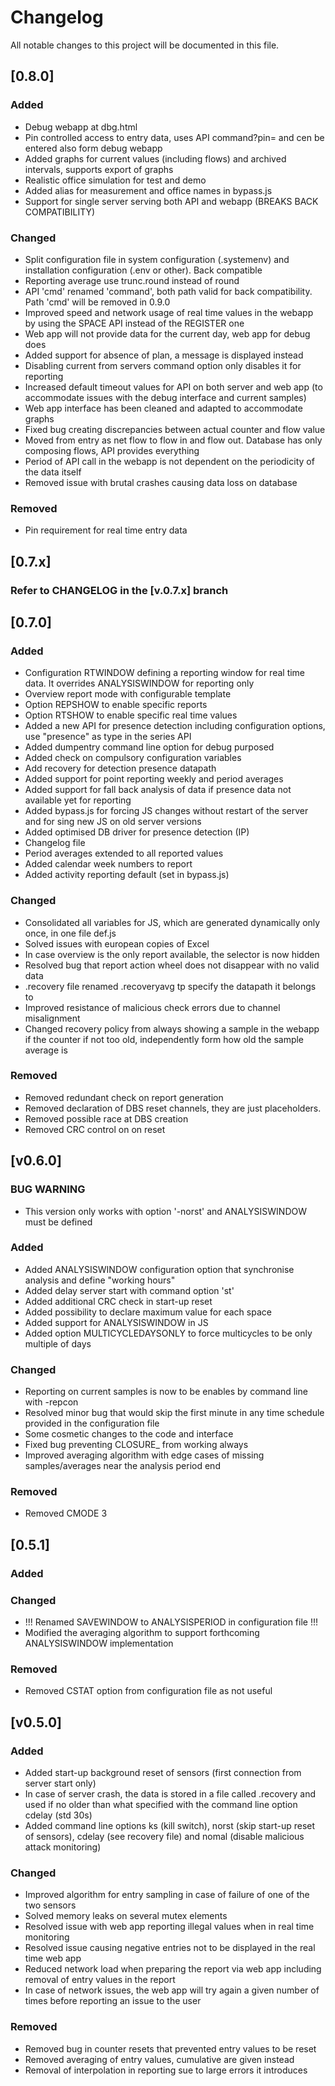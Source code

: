 # Changelog
All notable changes to this project will be documented in this file.

## [0.8.0]
### Added
 - Debug webapp at dbg.html
 - Pin controlled access to entry data, uses API command?pin= and cen be entered also form debug webapp
 - Added graphs for current values (including flows) and archived intervals, supports export of graphs
 - Realistic office simulation for test and demo
 - Added alias for measurement and office names in bypass.js
 - Support for single server serving both API and webapp (BREAKS BACK COMPATIBILITY)
 
### Changed
 - Split configuration file in system configuration (.systemenv) and installation configuration (.env or other). Back compatible
 - Reporting average use trunc.round instead of round
 - API 'cmd' renamed 'command', both path valid for back compatibility. Path 'cmd' will be removed in 0.9.0
 - Improved speed and network usage of real time values in the webapp by using the SPACE API instead of the REGISTER one
 - Web app will not provide data for the current day, web app for debug does
 - Added support for absence of plan, a message is displayed instead
 - Disabling current from servers command option only disables it for reporting
 - Increased default timeout values for API on both server and web app (to accommodate issues with the debug interface and current samples)  
 - Web app interface has been cleaned and adapted to accommodate graphs
 - Fixed bug creating discrepancies between actual counter and flow value
 - Moved from entry as net flow to flow in and flow out. Database has only composing flows, API provides everything
 - Period of API call in the webapp is not dependent on the periodicity of the data itself
 - Removed issue with brutal crashes causing data loss on database

 
### Removed
 - Pin requirement for real time entry data

## [0.7.x]
### Refer to CHANGELOG in the [v.0.7.x] branch

## [0.7.0]
### Added
 - Configuration RTWINDOW defining a reporting window for real time data. It overrides ANALYSISWINDOW for reporting only  
 - Overview report mode with configurable template
 - Option REPSHOW to enable specific reports  
 - Option RTSHOW to enable specific real time values   
 - Added a new API for presence detection including configuration options, use "presence" as type in the series API  
 - Added dumpentry command line option for debug purposed  
 - Added check on compulsory configuration variables  
 - Add recovery for detection presence datapath  
 - Added support for point reporting weekly and period averages 
 - Added support for fall back analysis of data if presence data not available yet for reporting  
 - Added bypass.js for forcing JS changes without restart of the server and for sing new JS on old server versions  
 - Added optimised DB driver for presence detection (IP)  
 - Changelog file
 - Period averages extended to all reported values
 - Added calendar week numbers to report
 - Added activity reporting default (set in bypass.js)
 
### Changed
 - Consolidated all variables for JS, which are generated dynamically only once, in one file def.js  
 - Solved issues with european copies of Excel  
 - In case overview is the only report available, the selector is now hidden  
 - Resolved bug that report action wheel does not disappear with no valid data  
 - .recovery file renamed .recoveryavg tp specify the datapath it belongs to  
 - Improved resistance of malicious check errors due to channel misalignment  
 - Changed recovery policy from always showing a sample in the webapp if the counter if not too old, independently form how old the sample average is  

### Removed
 - Removed redundant check on report generation  
 - Removed declaration of DBS reset channels, they are just placeholders.  
 - Removed possible race at DBS creation  
 - Removed CRC control on on reset 

 
## [v0.6.0] 

### BUG WARNING
 - This version only works with option '-norst' and ANALYSISWINDOW must be defined  

### Added
 - Added ANALYSISWINDOW configuration option that synchronise analysis and define "working hours"  
 - Added delay server start with command option 'st'  
 - Added additional CRC check in start-up reset  
 - Added possibility to declare maximum value for each space  
 - Added support for ANALYSISWINDOW in JS  
 - Added option MULTICYCLEDAYSONLY to force multicycles to be only multiple of days  
 
### Changed
 - Reporting on current samples is now to be enables by command line with -repcon  
 - Resolved minor bug that would skip the first minute in any time schedule provided in the configuration file  
 - Some cosmetic changes to the code and interface  
 - Fixed bug preventing CLOSURE_ from working always
 - Improved averaging algorithm with edge cases of missing samples/averages near the analysis period end  

### Removed
 - Removed CMODE 3  

## [0.5.1]

### Added

### Changed
 - !!! Renamed SAVEWINDOW to ANALYSISPERIOD in configuration file !!!  
 - Modified the averaging algorithm to support forthcoming ANALYSISWINDOW implementation  

### Removed
 - Removed CSTAT option from configuration file as not useful  


## [v0.5.0]

### Added
- Added start-up background reset of sensors (first connection from server start only)  
- In case of server crash, the data is stored in a file called .recovery and used if no older than what specified with the  command line option cdelay (std 30s)  
- Added command line options ks (kill switch), norst (skip start-up reset of sensors), cdelay (see recovery file) and nomal (disable malicious attack monitoring)  

### Changed
- Improved algorithm for entry sampling in case of failure of one of the two sensors  
- Solved memory leaks on several mutex elements  
- Resolved issue with web app reporting illegal values when in real time monitoring  
- Resolved issue causing negative entries not to be displayed in the real time web app  
- Reduced network load when preparing the report via web app including removal of entry values in the report  
- In case of network issues, the web app will try again a given number of times before reporting an issue to the user  

### Removed
- Removed bug in counter resets that prevented entry values to be reset  
- Removed averaging of entry values, cumulative are given instead  
- Removal of interpolation in reporting sue to large errors it introduces  
